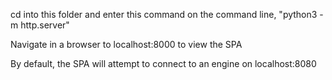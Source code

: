 cd into this folder and enter this command on the command line, "python3 -m http.server"

Navigate in a browser to localhost:8000 to view the SPA

By default, the SPA will attempt to connect to an engine on localhost:8080
